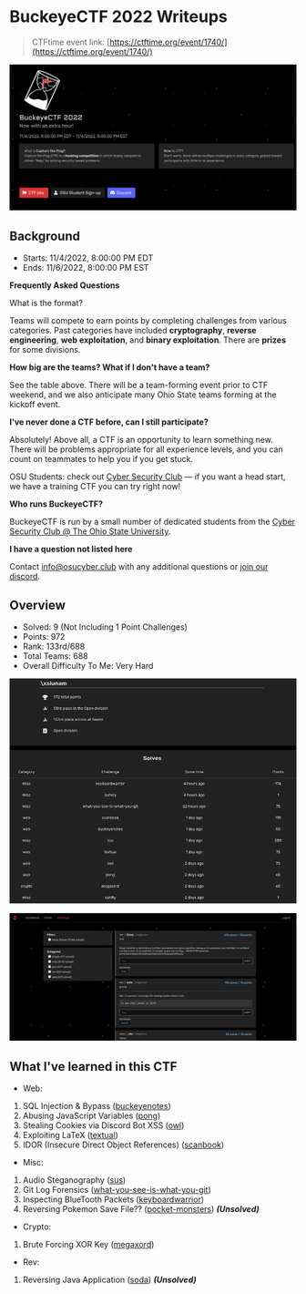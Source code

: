 # BuckeyeCTF 2022 Writeups

> CTFtime event link: [https://ctftime.org/event/1740/](https://ctftime.org/event/1740/)

![](https://github.com/siunam321/CTF-Writeups/blob/main/BuckeyeCTF-2022/images/banner.png)

## Background

- Starts: 11/4/2022, 8:00:00 PM EDT
- Ends: 11/6/2022, 8:00:00 PM EST

**Frequently Asked Questions**

What is the format?

Teams will compete to earn points by completing challenges from various categories. Past categories have included **cryptography**, **reverse engineering**, **web exploitation**, and **binary exploitation**. There are **prizes** for some divisions.

**How big are the teams? What if I don't have a team?**

See the table above. There will be a team-forming event prior to CTF weekend, and we also anticipate many Ohio State teams forming at the kickoff event.

**I've never done a CTF before, can I still participate?**

Absolutely! Above all, a CTF is an opportunity to learn something new. There will be problems appropriate for all experience levels, and you can count on teammates to help you if you get stuck.

OSU Students: check out [Cyber Security Club](https://osucyber.club) — if you want a head start, we have a training CTF you can try right now!

**Who runs BuckeyeCTF?**

BuckeyeCTF is run by a small number of dedicated students from the [Cyber Security Club @ The Ohio State University](https://osucyber.club).

**I have a question not listed here**

Contact [info@osucyber.club](mailto:info@osucyber.club) with any additional questions or [join our discord](https://discord.gg/WyUcFqrDjP).

## Overview

- Solved: 9 (Not Including 1 Point Challenges)
- Points: 972
- Rank: 133rd/688
- Total Teams: 688
- Overall Difficulty To Me: Very Hard

![](https://github.com/siunam321/CTF-Writeups/blob/main/BuckeyeCTF-2022/images/score.png)

![](https://github.com/siunam321/CTF-Writeups/blob/main/BuckeyeCTF-2022/images/challenges.png)

## What I've learned in this CTF

- Web:
1. SQL Injection & Bypass ([buckeyenotes](https://github.com/siunam321/CTF-Writeups/blob/main/BuckeyeCTF-2022/Web/buckeyenotes/README.md))
2. Abusing JavaScript Variables ([pong](https://github.com/siunam321/CTF-Writeups/blob/main/BuckeyeCTF-2022/Web/pong/README.md))
3. Stealing Cookies via Discord Bot XSS ([owl](https://github.com/siunam321/CTF-Writeups/blob/main/BuckeyeCTF-2022/Web/owl/README.md))
4. Exploiting LaTeX ([textual](https://github.com/siunam321/CTF-Writeups/blob/main/BuckeyeCTF-2022/Web/textual/README.md))
5. IDOR (Insecure Direct Object References) ([scanbook](https://github.com/siunam321/CTF-Writeups/blob/main/BuckeyeCTF-2022/Web/scanbook/README.md))

- Misc:
1. Audio Steganography ([sus](https://github.com/siunam321/CTF-Writeups/blob/main/BuckeyeCTF-2022/Misc/sus/README.md))
2. Git Log Forensics ([what-you-see-is-what-you-git](https://github.com/siunam321/CTF-Writeups/blob/main/BuckeyeCTF-2022/Misc/what-you-see-is-what-you-git/README.md))
3. Inspecting BlueTooth Packets ([keyboardwarrior](https://github.com/siunam321/CTF-Writeups/blob/main/BuckeyeCTF-2022/Misc/keyboardwarrior/README.md))
4. Reversing Pokemon Save File?? ([pocket-monsters](https://github.com/siunam321/CTF-Writeups/blob/main/BuckeyeCTF-2022/Misc/pocket-monsters/README.md)) ***(Unsolved)***

- Crypto:
1. Brute Forcing XOR Key ([megaxord](https://github.com/siunam321/CTF-Writeups/blob/main/BuckeyeCTF-2022/Crypto/megaxord/README.md))

- Rev:
1. Reversing Java Application ([soda](https://github.com/siunam321/CTF-Writeups/blob/main/BuckeyeCTF-2022/Rev/soda/README.md)) ***(Unsolved)***
